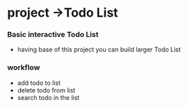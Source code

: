 # project ->Todo List
 
### Basic interactive Todo List
 - having base of this project you can build larger Todo List
 
### workflow
 - add todo to list
 - delete todo from list
 - search todo in the list
 